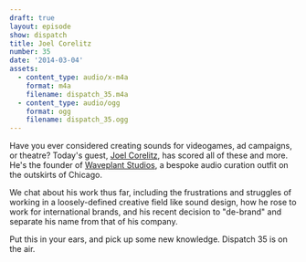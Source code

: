 ```yaml
---
draft: true
layout: episode
show: dispatch
title: Joel Corelitz
number: 35
date: '2014-03-04'
assets:
  - content_type: audio/x-m4a
    format: m4a
    filename: dispatch_35.m4a
  - content_type: audio/ogg
    format: ogg
    filename: dispatch_35.ogg
---
```

Have you ever considered creating sounds for videogames, ad campaigns, or theatre? Today's guest, [Joel Corelitz](http://joelcorelitz.com), has scored all of these and more. He's the founder of [Waveplant Studios](http://waveplantstudios.com), a bespoke audio curation outfit on the outskirts of Chicago.

We chat about his work thus far, including the frustrations and struggles of working in a loosely-defined creative field like sound design, how he rose to work for international brands, and his recent decision to "de-brand" and separate his name from that of his company.

Put this in your ears, and pick up some new knowledge. Dispatch 35 is on the air.